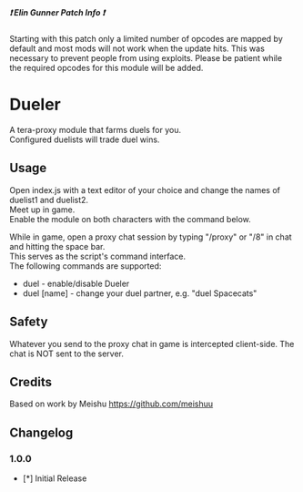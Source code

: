 ##### :heavy_exclamation_mark: Elin Gunner Patch Info :heavy_exclamation_mark:
Starting with this patch only a limited number of opcodes are mapped by default and most mods will not work when the update hits. This was necessary to prevent people from using exploits. Please be patient while the required opcodes for this module will be added.

# Dueler
A tera-proxy module that farms duels for you.  
Configured duelists will trade duel wins.  
  
## Usage  
Open index.js with a text editor of your choice and change the names of duelist1 and duelist2.  
Meet up in game.  
Enable the module on both characters with the command below.  
  
While in game, open a proxy chat session by typing "/proxy" or "/8" in chat and hitting the space bar.  
This serves as the script's command interface.  
The following commands are supported:  
  
* duel - enable/disable Dueler  
* duel [name] - change your duel partner, e.g. "duel Spacecats"
  
## Safety  
Whatever you send to the proxy chat in game is intercepted client-side. The chat is NOT sent to the server.  
  
## Credits  
Based on work by Meishu https://github.com/meishuu
  
## Changelog  
### 1.0.0  
* [*] Initial Release
